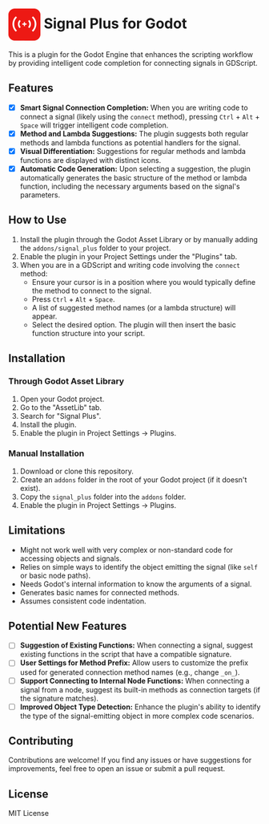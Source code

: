 # <img src="icon.png" width="64" height="64" align="absmiddle"> Signal Plus for Godot

This is a plugin for the Godot Engine that enhances the scripting workflow by providing intelligent code completion for connecting signals in GDScript.

## Features

* [x] **Smart Signal Connection Completion:** When you are writing code to connect a signal (likely using the `connect` method), pressing `Ctrl` + `Alt` + `Space` will trigger intelligent code completion.
* [x] **Method and Lambda Suggestions:** The plugin suggests both regular methods and lambda functions as potential handlers for the signal.
* [x] **Visual Differentiation:** Suggestions for regular methods and lambda functions are displayed with distinct icons.
* [x] **Automatic Code Generation:** Upon selecting a suggestion, the plugin automatically generates the basic structure of the method or lambda function, including the necessary arguments based on the signal's parameters.

## How to Use

1.  Install the plugin through the Godot Asset Library or by manually adding the `addons/signal_plus` folder to your project.
2.  Enable the plugin in your Project Settings under the "Plugins" tab.
3.  When you are in a GDScript and writing code involving the `connect` method:
    * Ensure your cursor is in a position where you would typically define the method to connect to the signal.
    * Press `Ctrl` + `Alt` + `Space`.
    * A list of suggested method names (or a lambda structure) will appear.
    * Select the desired option. The plugin will then insert the basic function structure into your script.

## Installation

### Through Godot Asset Library

1.  Open your Godot project.
2.  Go to the "AssetLib" tab.
3.  Search for "Signal Plus".
4.  Install the plugin.
5.  Enable the plugin in Project Settings -> Plugins.

### Manual Installation

1.  Download or clone this repository.
2.  Create an `addons` folder in the root of your Godot project (if it doesn't exist).
3.  Copy the `signal_plus` folder into the `addons` folder.
4.  Enable the plugin in Project Settings -> Plugins.

## Limitations

* Might not work well with very complex or non-standard code for accessing objects and signals.
* Relies on simple ways to identify the object emitting the signal (like `self` or basic node paths).
* Needs Godot's internal information to know the arguments of a signal.
* Generates basic names for connected methods.
* Assumes consistent code indentation.

## Potential New Features

* [ ] **Suggestion of Existing Functions:** When connecting a signal, suggest existing functions in the script that have a compatible signature.
* [ ] **User Settings for Method Prefix:** Allow users to customize the prefix used for generated connection method names (e.g., change `_on_`).
* [ ] **Support Connecting to Internal Node Functions:** When connecting a signal from a node, suggest its built-in methods as connection targets (if the signature matches).
* [ ] **Improved Object Type Detection:** Enhance the plugin's ability to identify the type of the signal-emitting object in more complex code scenarios.

## Contributing

Contributions are welcome! If you find any issues or have suggestions for improvements, feel free to open an issue or submit a pull request.

## License

MIT License
